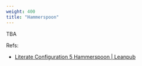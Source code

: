 ```yaml
---
weight: 400
title: "Hammerspoon"
---
```

TBA

Refs:

- [Literate Configuration 5 Hammerspoon | Leanpub](https://leanpub.com/lit-config/read#hammerspoon-config-example)
